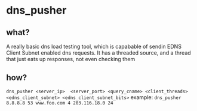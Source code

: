 # dns_pusher

## what?

A really basic dns load testing tool, which is capabable of sendin EDNS Client Subnet
enabled dns requests. It has a threaded source, and a thread that just eats up responses,
not even checking them

## how?
`dns_pusher <server_ip>  <server_port> <query_cname> <client_threads> <edns_client_subnet>
 <edns_client_subnet_bits>`
example:
`dns_pusher 8.8.8.8 53 www.foo.com 4 203.116.18.0 24`

